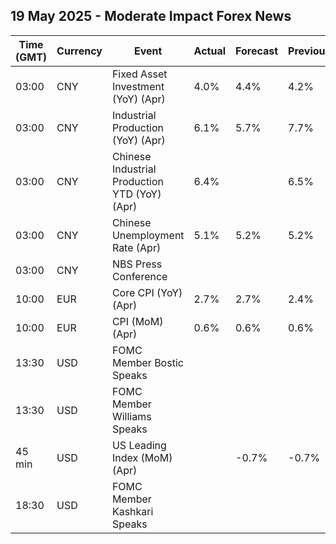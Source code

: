 ## 19 May 2025 - Moderate Impact Forex News

| Time (GMT) | Currency | Event | Actual | Forecast | Previous |
|------|----------|-------|--------|----------|----------|
| 03:00 | CNY | Fixed Asset Investment (YoY) (Apr) | 4.0% | 4.4% | 4.2% |
| 03:00 | CNY | Industrial Production (YoY) (Apr) | 6.1% | 5.7% | 7.7% |
| 03:00 | CNY | Chinese Industrial Production YTD (YoY) (Apr) | 6.4% |  | 6.5% |
| 03:00 | CNY | Chinese Unemployment Rate (Apr) | 5.1% | 5.2% | 5.2% |
| 03:00 | CNY | NBS Press Conference |  |  |  |
| 10:00 | EUR | Core CPI (YoY) (Apr) | 2.7% | 2.7% | 2.4% |
| 10:00 | EUR | CPI (MoM) (Apr) | 0.6% | 0.6% | 0.6% |
| 13:30 | USD | FOMC Member Bostic Speaks |  |  |  |
| 13:30 | USD | FOMC Member Williams Speaks |  |  |  |
| 45 min | USD | US Leading Index (MoM) (Apr) |  | -0.7% | -0.7% |
| 18:30 | USD | FOMC Member Kashkari Speaks |  |  |  |
